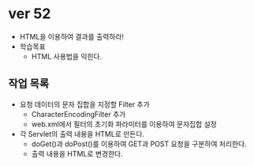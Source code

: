 # ver 52
- HTML을 이용하여 결과를 출력하라!
- 학습목표
  - HTML 사용법을 익힌다.

## 작업 목록 
- 요청 데이터의 문자 집합을 지정할 Filter 추가
  - CharacterEncodingFilter 추가
  - web.xml에서 필터의 초기화 파라미터를 이용하여 문자집합 설정  
- 각 Servlet의 출력 내용을 HTML로 만든다.
  - doGet()과 doPost()를 이용하여 GET과 POST 요청을 구분하여 처리한다.
  - 출력 내용을 HTML로 변경한다.  
